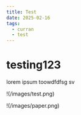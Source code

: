 ```yaml
---
title: Test
date: 2025-02-16
tags:
  - curran
  - test
---
```

# testing123
lorem ipsum toowdfdfsg sv


!(/images/test.png)

!(/images/paper.png)
